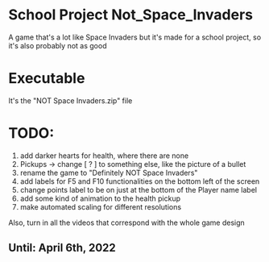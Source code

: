 # School Project Not_Space_Invaders
 A game that's a lot like Space Invaders but it's made for a school project, so it's also probably not as good
 
# Executable
It's the "NOT Space Invaders.zip" file

# TODO:
1. add darker hearts for health, where there are none
2. Pickups -> change \[ ? ] to something else, like the picture of a bullet
3. rename the game to "Definitely NOT Space Invaders"
4. add labels for F5 and F10 functionalities on the bottom left of the screen
5. change points label to be on just at the bottom of the Player name label
6. add some kind of animation to the health pickup
7. make automated scaling for different resolutions

Also, turn in all the videos that correspond with the whole game design

## Until: April 6th, 2022
